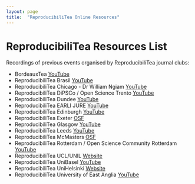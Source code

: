 ```yaml
---
layout: page
title:  "ReproducibiliTea Online Resources"
---
```


# ReproducibiliTea Resources List

<section id="resource-list" class="resource-list">

Recordings of previous events organised by ReproducibiliTea journal clubs:
* BordeauxTea [YouTube](https://www.youtube.com/playlist?list=PLg2e4R8SdhpeuGmNC_YpqA75rRFg81Pg-)   
* ReproducibiliTea Brasil [YouTube](https://www.youtube.com/playlist?list=PLfID5M8U8w5tfNmLgz2jM0ggn_azVVT4j)  
* ReproducibiliTea Chicago - Dr William Ngiam [YouTube](https://www.youtube.com/@WilliamNgiam/videos)
* ReproducibiliTea DiPSCo / Open Science Trento [YouTube](https://www.youtube.com/@ReproTeaUnitn/videos)    
* ReproducibiliTea Dundee [YouTube](https://www.youtube.com/@dundeereproducibilitea2015/videos)   
* ReproducibiliTea EARLI JURE [YouTube](https://www.youtube.com/playlist?list=PL3XjW1TIAkRRFJTjMY-AYLECF7-qAEUIy) 
* ReproducibiliTea Edinburgh [YouTube](https://www.youtube.com/@edinburghreproducibilitea1277/videos)   
* ReproducibiliTea Exeter [OSF](https://osf.io/kh5px/files/osfstorage) 
* ReproducibiliTea Glasgow [YouTube](https://www.youtube.com/@glasgowreproducibilitea1816/videos)    
* ReproducibiliTea Leeds [YouTube](https://www.youtube.com/@leedsreproducibilitea8534/videos)   
* ReproducibiliTea McMasters [OSF](https://osf.io/xtezw/)  
* ReproducibiliTea Rotterdam / Open Science Community Rotterdam [YouTube](https://www.youtube.com/@opensciencecommunityrotter4952/videos)   
* ReproducibiliTea UCL/UNIL [Website](https://sites.google.com/view/reproducibilitea-ucl/recordings?authuser=0)  
* ReproducibiliTea UniBasel [YouTube](https://www.youtube.com/@bam_mri/videos) 
* ReproducibiliTea UniHelsinki [Website](https://www.helsinki.fi/fi/unitube/video/ecd3c68d-b4f6-4948-8f0a-6e53a5c7c2ea) 
* ReproducibiliTea University of East Anglia [YouTube](https://www.youtube.com/@reproducibiliteauea1434/videos)   
